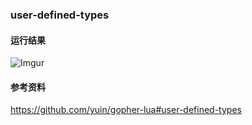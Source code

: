 ### user-defined-types

#### 运行结果
![Imgur](http://i.imgur.com/aJlkwlq.png)

#### 参考资料
https://github.com/yuin/gopher-lua#user-defined-types